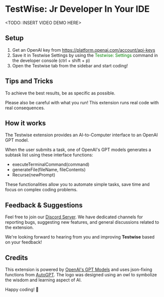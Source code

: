 # TestWise: Jr Developer In Your IDE

<TODO: INSERT VIDEO DEMO HERE>

## Setup
1. Get an OpenAI key from https://platform.openai.com/account/api-keys
2. Save it in Testwise Settings by using the <span style="color:green">Testwise: Settings</span> command in the developer console (ctrl + shift + p)
3. Open the Testwise tab from the sidebar and start coding!

## Tips and Tricks
To achieve the best results, be as specific as possible.

Please also be careful with what you run! This extension runs real code with real consequences.
 
## How it works

The Testwise extension provides an AI-to-Computer interface to an OpenAI GPT model.

When the user submits a task, one of OpenAI's GPT models generates a subtask list using these interface functions:

- executeTerminalCommand(command)
- generateFile(fileName, fileContents)
- Recurse(newPrompt)

These functionalities allow you to automate simple tasks, save time and focus on complex coding problems.


## Feedback & Suggestions

Feel free to join our [Discord Server](https://discord.gg/your-invite-link-here). We have dedicated channels for reporting bugs, suggesting new features, and general discussions related to the extension.

We're looking forward to hearing from you and improving **Testwise** based on your feedback!

## Credits

This extension is powered by [OpenAI's GPT Models](https://openai.com/research/) and uses json-fixing functions from [AutoGPT](https://github.com/Significant-Gravitas/Auto-GPT). The logo was designed using an owl to symbolize the wisdom and learning aspect of AI.

Happy coding! 🦉
